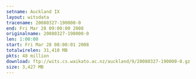```yaml
---
setname: Auckland IX
layout: witsdata
tracename: 20080327-190000-0
end: Fri Mar 28 09:00:00 2008
originalname: 20080327-190000-0
len: 1:00:00
start: Fri Mar 28 08:00:01 2008
totalwirelen: 31,410 MB
pkts: 48 million
download: ftp://wits.cs.waikato.ac.nz/auckland/9/20080327-190000-0.gz
size: 3,427 MB
---
```

